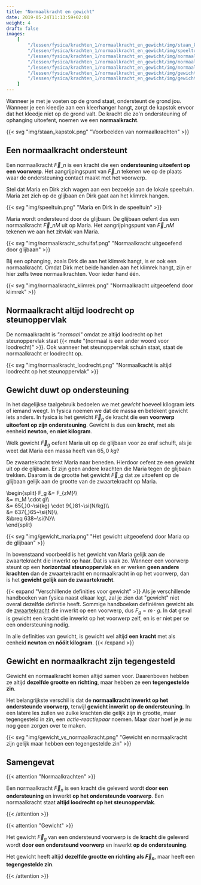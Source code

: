 ```yaml
---
title: "Normaalkracht en gewicht"
date: 2019-05-24T11:13:59+02:00
weight: 4
draft: false
images:
    [
        "/lessen/fysica/krachten_1/normaalkracht_en_gewicht/img/staan_kapstok.png",
        "/lessen/fysica/krachten_1/normaalkracht_en_gewicht/img/speeltuin.png",
        "/lessen/fysica/krachten_1/normaalkracht_en_gewicht/img/normaalkracht_schuifaf.png",
        "/lessen/fysica/krachten_1/normaalkracht_en_gewicht/img/normaalkracht_klimrek.png",
        "/lessen/fysica/krachten_1/normaalkracht_en_gewicht/img/normaalkracht_loodrecht.png",
        "/lessen/fysica/krachten_1/normaalkracht_en_gewicht/img/gewicht_maria.png",
        "/lessen/fysica/krachten_1/normaalkracht_en_gewicht/img/gewicht_vs_normaalkracht.png",
    ]
---
```


Wanneer je met je voeten op de grond staat, ondersteunt de grond jou. Wanneer
je een kleedje aan een kleerhanger hangt, zorgt de kapstok ervoor dat het
kleedje niet op de grond valt. De kracht die zo'n ondersteuning of ophanging
uitoefent, noemen we een **normaalkracht**.

{{< svg "img/staan_kapstok.png" "Voorbeelden van normaalkrachten" >}}

## Een normaalkracht ondersteunt

Een normaalkracht $\vec{F}\_{n}$ is een kracht die een **ondersteuning
uitoefent op een voorwerp**. Het aangrijpingspunt van $\vec{F}\_{n}$ tekenen we
op de plaats waar de ondersteuning contact maakt met het voorwerp.

Stel dat Maria en Dirk zich wagen aan een bezoekje aan de lokale speeltuin.
Maria zet zich op de glijbaan en Dirk gaat aan het klimrek hangen.

{{< svg "img/speeltuin.png" "Maria en Dirk in de speeltuin" >}}

Maria wordt ondersteund door de glijbaan. De glijbaan oefent dus een
normaalkracht $\vec{F}\_{nM}$ uit op Maria. Het aangrijpingspunt van
$\vec{F}\_{nM}$ tekenen we aan het zitvlak van Maria.

{{< svg "img/normaalkracht_schuifaf.png" "Normaalkracht uitgeoefend door glijbaan" >}}

Bij een ophanging, zoals Dirk die aan het klimrek hangt, is er ook een
normaalkracht. Omdat Dirk met beide handen aan het klimrek hangt, zijn er hier
zelfs twee normaalkrachten. Voor ieder hand één.

{{< svg "img/normaalkracht_klimrek.png" "Normaalkracht uitgeoefend door klimrek" >}}

## Normaalkracht altijd loodrecht op steunoppervlak

De normaalkracht is _"normaal"_ omdat ze altijd loodrecht op het steunoppervlak
staat {{< mute "(normaal is een ander woord voor loodrecht)" >}}. Ook
wanneer het steunoppervlak schuin staat, staat de normaalkracht er loodrecht op.

{{< svg "img/normaalkracht_loodrecht.png" "Normaalkacht is altijd loodrecht op het steunoppervlak" >}}

## Gewicht duwt op ondersteuning

In het dagelijkse taalgebruik bedoelen we met _gewicht_ hoeveel kilogram iets
of iemand weegt. In fysica noemen we dat de massa en betekent gewicht iets
anders. In fysica is het gewicht $\vec{F}_g$ de kracht die een **voorwerp
uitoefent op zijn ondersteuning**. Gewicht is dus een **kracht**, met als
eenheid **newton**, en **niet kilogram**.

Welk gewicht $\vec{F}_g$ oefent Maria uit op de glijbaan voor ze eraf schuift,
als je weet dat Maria een massa heeft van $65{,}0~\si{kg}$?

De zwaartekracht trekt Maria naar beneden. Hierdoor oefent ze een gewicht uit
op de glijbaan. Er zijn geen andere krachten die Maria tegen de glijbaan
trekken. Daarom is de grootte het gewicht $\vec{F}\_g$ dat ze uitoefent op de
glijbaan gelijk aan de grootte van de zwaartekracht op Maria.

\begin{split}
F_g &= F\_{zM}\\\\\
 &= m_M \cdot g\\\\\
 &= 65{,}0~\si{kg} \cdot 9{,}81~\si{N/kg}\\\\\
 &= 637{,}65~\si{N}\\\\\
 &\breq 638~\si{N}\\\\\
\end{split}

{{< svg "img/gewicht_maria.png" "Het gewicht uitgeoefend door Maria op de glijbaan" >}}

In bovenstaand voorbeeld is het gewicht van Maria gelijk aan de zwaartekracht
die inwerkt op haar. Dat is vaak zo. Wanneer een voorwerp steunt op een
**horizontaal steunoppervlak** en er werken **geen andere krachten** dan de
zwaartekracht en normaalkracht in op het voorwerp, dan is het **gewicht gelijk
aan de zwaartekracht**.

{{< expand "Verschillende definities voor gewicht" >}}
Als je verschillende handboeken van fysica naast elkaar legt, zal je zien dat
"gewicht" niet overal dezelfde definitie heeft. Sommige handboeken definiëren
gewicht als de [zwaartekracht](zwaartekracht) die inwerkt op een voorwerp,
dus $F_g = m \cdot g$. In dat geval is gewicht een kracht die inwerkt op het
voorwerp zelf, en is er niet per se een ondersteuning nodig.

In alle definities van gewicht, is gewicht wel altijd **een kracht** met als
eenheid **newton** en **nóóit kilogram**.
{{< /expand >}}

## Gewicht en normaalkracht zijn tegengesteld

Gewicht en normaalkracht komen altijd samen voor. Daarenboven hebben ze altijd
**dezelfde grootte en richting**, maar hebben ze een **tegengestelde zin**.

Het belangrijkste verschil is dat de
**normaalkracht inwerkt op het ondersteunde voorwerp**, terwijl
**gewicht inwerkt op de ondersteuning**. In een latere les zullen we zulke
krachten die gelijk zijn in grootte, maar tegengesteld in zin, een
_actie-reactiepaar_ noemen. Maar daar hoef je je nu nog geen zorgen over te
maken.

{{< svg "img/gewicht_vs_normaalkracht.png" "Gewicht en normaalkracht zijn gelijk maar hebben een tegengestelde zin" >}}

## Samengevat

{{< attention "Normaalkrachten" >}}

Een normaalkracht $\vec{F}_n$ is een kracht die geleverd wordt **door een
ondersteuning** en inwerkt **op het ondersteunde voorwerp**. Een normaalkracht
staat **altijd loodrecht op het steunoppervlak**.

{{< /attention >}}

{{< attention "Gewicht" >}}

Het gewicht $\vec{F}_g$ van een ondersteund voorwerp is de **kracht** die
geleverd wordt **door een ondersteund voorwerp** en inwerkt **op de
ondersteuning**.

Het gewicht heeft altijd **dezelfde grootte en richting als $\vec{F}_n$**, maar
heeft een **tegengestelde zin**.

{{< /attention >}}
